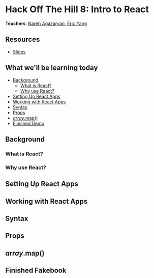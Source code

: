 # Hack Off The Hill 8: Intro to React

**Teachers**: [Nareh Agazaryan](https://github.com/nareha), [Eric Yang](https://github.com/eric8yang)

## Resources
- <a href="https://tinyurl.com/hoth8-react-slides" target="_blank">Slides</a>

## What we'll be learning today

- [Background]()
  - [What is React?]()
  - [Why use React?]()
- [Setting Up React Apps]()
- [Working with React Apps]()
- [Syntax]()
- [Props]()
- [*array*.map()]()
- [Finished Demo](./react-app)

## Background
### What is React?
### Why use React?
## Setting Up React Apps
## Working with React Apps
## Syntax
## Props
## *array*.map()
## Finished Fakebook
